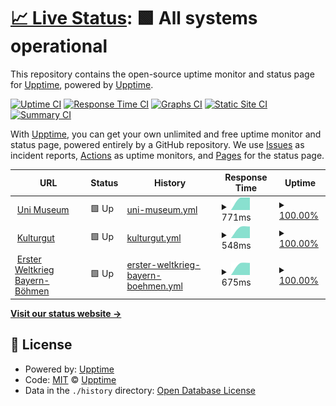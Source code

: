 # [📈 Live Status](https://upptime.github.io/upptime): <!--live status--> **🟩 All systems operational**

This repository contains the open-source uptime monitor and status page for [Upptime](https://upptime.js.org), powered by [Upptime](https://github.com/upptime/upptime).

[![Uptime CI](https://github.com/sepastian/status/workflows/Uptime%20CI/badge.svg)](https://github.com/sepastian/status/actions?query=workflow%3A%22Uptime+CI%22)
[![Response Time CI](https://github.com/sepastian/status/workflows/Response%20Time%20CI/badge.svg)](https://github.com/sepastian/status/actions?query=workflow%3A%22Response+Time+CI%22)
[![Graphs CI](https://github.com/sepastian/status/workflows/Graphs%20CI/badge.svg)](https://github.com/sepastian/status/actions?query=workflow%3A%22Graphs+CI%22)
[![Static Site CI](https://github.com/sepastian/status/workflows/Static%20Site%20CI/badge.svg)](https://github.com/sepastian/status/actions?query=workflow%3A%22Static+Site+CI%22)
[![Summary CI](https://github.com/sepastian/status/workflows/Summary%20CI/badge.svg)](https://github.com/sepastian/status/actions?query=workflow%3A%22Summary+CI%22)

With [Upptime](https://upptime.js.org), you can get your own unlimited and free uptime monitor and status page, powered entirely by a GitHub repository. We use [Issues](https://github.com/upptime/upptime/issues) as incident reports, [Actions](https://github.com/sepastian/status/actions) as uptime monitors, and [Pages](https://upptime.github.io/upptime) for the status page.

<!--start: status pages-->
<!-- This summary is generated by Upptime (https://github.com/upptime/upptime) -->
<!-- Do not edit this manually, your changes will be overwritten -->
<!-- prettier-ignore -->
| URL | Status | History | Response Time | Uptime |
| --- | ------ | ------- | ------------- | ------ |
| <img alt="" src="https://favicons.githubusercontent.com/museum.uni-passau.de" height="13"> [Uni Museum](https://museum.uni-passau.de) | 🟩 Up | [uni-museum.yml](https://github.com/sepastian/status/commits/HEAD/history/uni-museum.yml) | <details><summary><img alt="Response time graph" src="./graphs/uni-museum/response-time-week.png" height="20"> 771ms</summary><br><a href="https://sepastian.github.io/status/history/uni-museum"><img alt="Response time 771" src="https://img.shields.io/endpoint?url=https%3A%2F%2Fraw.githubusercontent.com%2Fsepastian%2Fstatus%2FHEAD%2Fapi%2Funi-museum%2Fresponse-time.json"></a><br><a href="https://sepastian.github.io/status/history/uni-museum"><img alt="24-hour response time 771" src="https://img.shields.io/endpoint?url=https%3A%2F%2Fraw.githubusercontent.com%2Fsepastian%2Fstatus%2FHEAD%2Fapi%2Funi-museum%2Fresponse-time-day.json"></a><br><a href="https://sepastian.github.io/status/history/uni-museum"><img alt="7-day response time 771" src="https://img.shields.io/endpoint?url=https%3A%2F%2Fraw.githubusercontent.com%2Fsepastian%2Fstatus%2FHEAD%2Fapi%2Funi-museum%2Fresponse-time-week.json"></a><br><a href="https://sepastian.github.io/status/history/uni-museum"><img alt="30-day response time 771" src="https://img.shields.io/endpoint?url=https%3A%2F%2Fraw.githubusercontent.com%2Fsepastian%2Fstatus%2FHEAD%2Fapi%2Funi-museum%2Fresponse-time-month.json"></a><br><a href="https://sepastian.github.io/status/history/uni-museum"><img alt="1-year response time 771" src="https://img.shields.io/endpoint?url=https%3A%2F%2Fraw.githubusercontent.com%2Fsepastian%2Fstatus%2FHEAD%2Fapi%2Funi-museum%2Fresponse-time-year.json"></a></details> | <details><summary><a href="https://sepastian.github.io/status/history/uni-museum">100.00%</a></summary><a href="https://sepastian.github.io/status/history/uni-museum"><img alt="All-time uptime 100.00%" src="https://img.shields.io/endpoint?url=https%3A%2F%2Fraw.githubusercontent.com%2Fsepastian%2Fstatus%2FHEAD%2Fapi%2Funi-museum%2Fuptime.json"></a><br><a href="https://sepastian.github.io/status/history/uni-museum"><img alt="24-hour uptime 100.00%" src="https://img.shields.io/endpoint?url=https%3A%2F%2Fraw.githubusercontent.com%2Fsepastian%2Fstatus%2FHEAD%2Fapi%2Funi-museum%2Fuptime-day.json"></a><br><a href="https://sepastian.github.io/status/history/uni-museum"><img alt="7-day uptime 100.00%" src="https://img.shields.io/endpoint?url=https%3A%2F%2Fraw.githubusercontent.com%2Fsepastian%2Fstatus%2FHEAD%2Fapi%2Funi-museum%2Fuptime-week.json"></a><br><a href="https://sepastian.github.io/status/history/uni-museum"><img alt="30-day uptime 100.00%" src="https://img.shields.io/endpoint?url=https%3A%2F%2Fraw.githubusercontent.com%2Fsepastian%2Fstatus%2FHEAD%2Fapi%2Funi-museum%2Fuptime-month.json"></a><br><a href="https://sepastian.github.io/status/history/uni-museum"><img alt="1-year uptime 100.00%" src="https://img.shields.io/endpoint?url=https%3A%2F%2Fraw.githubusercontent.com%2Fsepastian%2Fstatus%2FHEAD%2Fapi%2Funi-museum%2Fuptime-year.json"></a></details>
| <img alt="" src="https://favicons.githubusercontent.com/dh.uni-passau.de" height="13"> [Kulturgut](https://dh.uni-passau.de/kulturgut/) | 🟩 Up | [kulturgut.yml](https://github.com/sepastian/status/commits/HEAD/history/kulturgut.yml) | <details><summary><img alt="Response time graph" src="./graphs/kulturgut/response-time-week.png" height="20"> 548ms</summary><br><a href="https://sepastian.github.io/status/history/kulturgut"><img alt="Response time 548" src="https://img.shields.io/endpoint?url=https%3A%2F%2Fraw.githubusercontent.com%2Fsepastian%2Fstatus%2FHEAD%2Fapi%2Fkulturgut%2Fresponse-time.json"></a><br><a href="https://sepastian.github.io/status/history/kulturgut"><img alt="24-hour response time 548" src="https://img.shields.io/endpoint?url=https%3A%2F%2Fraw.githubusercontent.com%2Fsepastian%2Fstatus%2FHEAD%2Fapi%2Fkulturgut%2Fresponse-time-day.json"></a><br><a href="https://sepastian.github.io/status/history/kulturgut"><img alt="7-day response time 548" src="https://img.shields.io/endpoint?url=https%3A%2F%2Fraw.githubusercontent.com%2Fsepastian%2Fstatus%2FHEAD%2Fapi%2Fkulturgut%2Fresponse-time-week.json"></a><br><a href="https://sepastian.github.io/status/history/kulturgut"><img alt="30-day response time 548" src="https://img.shields.io/endpoint?url=https%3A%2F%2Fraw.githubusercontent.com%2Fsepastian%2Fstatus%2FHEAD%2Fapi%2Fkulturgut%2Fresponse-time-month.json"></a><br><a href="https://sepastian.github.io/status/history/kulturgut"><img alt="1-year response time 548" src="https://img.shields.io/endpoint?url=https%3A%2F%2Fraw.githubusercontent.com%2Fsepastian%2Fstatus%2FHEAD%2Fapi%2Fkulturgut%2Fresponse-time-year.json"></a></details> | <details><summary><a href="https://sepastian.github.io/status/history/kulturgut">100.00%</a></summary><a href="https://sepastian.github.io/status/history/kulturgut"><img alt="All-time uptime 100.00%" src="https://img.shields.io/endpoint?url=https%3A%2F%2Fraw.githubusercontent.com%2Fsepastian%2Fstatus%2FHEAD%2Fapi%2Fkulturgut%2Fuptime.json"></a><br><a href="https://sepastian.github.io/status/history/kulturgut"><img alt="24-hour uptime 100.00%" src="https://img.shields.io/endpoint?url=https%3A%2F%2Fraw.githubusercontent.com%2Fsepastian%2Fstatus%2FHEAD%2Fapi%2Fkulturgut%2Fuptime-day.json"></a><br><a href="https://sepastian.github.io/status/history/kulturgut"><img alt="7-day uptime 100.00%" src="https://img.shields.io/endpoint?url=https%3A%2F%2Fraw.githubusercontent.com%2Fsepastian%2Fstatus%2FHEAD%2Fapi%2Fkulturgut%2Fuptime-week.json"></a><br><a href="https://sepastian.github.io/status/history/kulturgut"><img alt="30-day uptime 100.00%" src="https://img.shields.io/endpoint?url=https%3A%2F%2Fraw.githubusercontent.com%2Fsepastian%2Fstatus%2FHEAD%2Fapi%2Fkulturgut%2Fuptime-month.json"></a><br><a href="https://sepastian.github.io/status/history/kulturgut"><img alt="1-year uptime 100.00%" src="https://img.shields.io/endpoint?url=https%3A%2F%2Fraw.githubusercontent.com%2Fsepastian%2Fstatus%2FHEAD%2Fapi%2Fkulturgut%2Fuptime-year.json"></a></details>
| <img alt="" src="https://favicons.githubusercontent.com/ersterweltkrieg-bayern-boehmen.uni-passau.de" height="13"> [Erster Weltkrieg Bayern-Böhmen](https://ersterweltkrieg-bayern-boehmen.uni-passau.de/) | 🟩 Up | [erster-weltkrieg-bayern-boehmen.yml](https://github.com/sepastian/status/commits/HEAD/history/erster-weltkrieg-bayern-boehmen.yml) | <details><summary><img alt="Response time graph" src="./graphs/erster-weltkrieg-bayern-boehmen/response-time-week.png" height="20"> 675ms</summary><br><a href="https://sepastian.github.io/status/history/erster-weltkrieg-bayern-boehmen"><img alt="Response time 675" src="https://img.shields.io/endpoint?url=https%3A%2F%2Fraw.githubusercontent.com%2Fsepastian%2Fstatus%2FHEAD%2Fapi%2Ferster-weltkrieg-bayern-boehmen%2Fresponse-time.json"></a><br><a href="https://sepastian.github.io/status/history/erster-weltkrieg-bayern-boehmen"><img alt="24-hour response time 675" src="https://img.shields.io/endpoint?url=https%3A%2F%2Fraw.githubusercontent.com%2Fsepastian%2Fstatus%2FHEAD%2Fapi%2Ferster-weltkrieg-bayern-boehmen%2Fresponse-time-day.json"></a><br><a href="https://sepastian.github.io/status/history/erster-weltkrieg-bayern-boehmen"><img alt="7-day response time 675" src="https://img.shields.io/endpoint?url=https%3A%2F%2Fraw.githubusercontent.com%2Fsepastian%2Fstatus%2FHEAD%2Fapi%2Ferster-weltkrieg-bayern-boehmen%2Fresponse-time-week.json"></a><br><a href="https://sepastian.github.io/status/history/erster-weltkrieg-bayern-boehmen"><img alt="30-day response time 675" src="https://img.shields.io/endpoint?url=https%3A%2F%2Fraw.githubusercontent.com%2Fsepastian%2Fstatus%2FHEAD%2Fapi%2Ferster-weltkrieg-bayern-boehmen%2Fresponse-time-month.json"></a><br><a href="https://sepastian.github.io/status/history/erster-weltkrieg-bayern-boehmen"><img alt="1-year response time 675" src="https://img.shields.io/endpoint?url=https%3A%2F%2Fraw.githubusercontent.com%2Fsepastian%2Fstatus%2FHEAD%2Fapi%2Ferster-weltkrieg-bayern-boehmen%2Fresponse-time-year.json"></a></details> | <details><summary><a href="https://sepastian.github.io/status/history/erster-weltkrieg-bayern-boehmen">100.00%</a></summary><a href="https://sepastian.github.io/status/history/erster-weltkrieg-bayern-boehmen"><img alt="All-time uptime 100.00%" src="https://img.shields.io/endpoint?url=https%3A%2F%2Fraw.githubusercontent.com%2Fsepastian%2Fstatus%2FHEAD%2Fapi%2Ferster-weltkrieg-bayern-boehmen%2Fuptime.json"></a><br><a href="https://sepastian.github.io/status/history/erster-weltkrieg-bayern-boehmen"><img alt="24-hour uptime 100.00%" src="https://img.shields.io/endpoint?url=https%3A%2F%2Fraw.githubusercontent.com%2Fsepastian%2Fstatus%2FHEAD%2Fapi%2Ferster-weltkrieg-bayern-boehmen%2Fuptime-day.json"></a><br><a href="https://sepastian.github.io/status/history/erster-weltkrieg-bayern-boehmen"><img alt="7-day uptime 100.00%" src="https://img.shields.io/endpoint?url=https%3A%2F%2Fraw.githubusercontent.com%2Fsepastian%2Fstatus%2FHEAD%2Fapi%2Ferster-weltkrieg-bayern-boehmen%2Fuptime-week.json"></a><br><a href="https://sepastian.github.io/status/history/erster-weltkrieg-bayern-boehmen"><img alt="30-day uptime 100.00%" src="https://img.shields.io/endpoint?url=https%3A%2F%2Fraw.githubusercontent.com%2Fsepastian%2Fstatus%2FHEAD%2Fapi%2Ferster-weltkrieg-bayern-boehmen%2Fuptime-month.json"></a><br><a href="https://sepastian.github.io/status/history/erster-weltkrieg-bayern-boehmen"><img alt="1-year uptime 100.00%" src="https://img.shields.io/endpoint?url=https%3A%2F%2Fraw.githubusercontent.com%2Fsepastian%2Fstatus%2FHEAD%2Fapi%2Ferster-weltkrieg-bayern-boehmen%2Fuptime-year.json"></a></details>

<!--end: status pages-->

[**Visit our status website →**](https://upptime.github.io/upptime)

## 📄 License

- Powered by: [Upptime](https://github.com/upptime/upptime)
- Code: [MIT](./LICENSE) © [Upptime](https://upptime.js.org)
- Data in the `./history` directory: [Open Database License](https://opendatacommons.org/licenses/odbl/1-0/)
